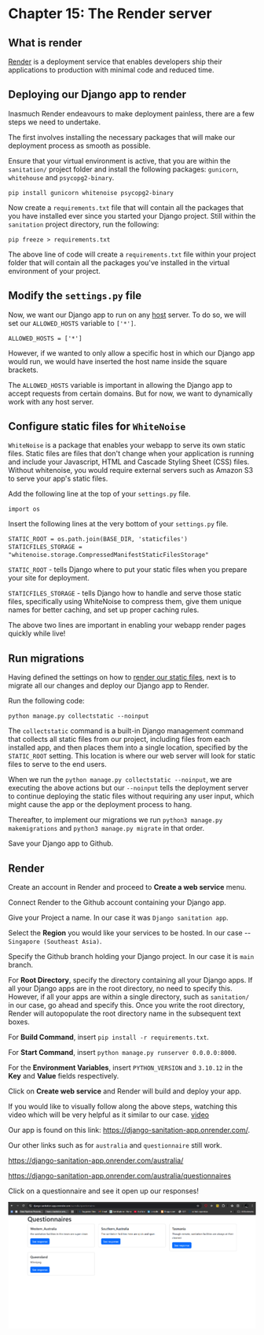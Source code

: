 # Chapter 15: The Render server

## What is render

[Render](https://render.com/about) is a deployment service that enables developers ship their applications to production with minimal code and reduced time. 

## Deploying our Django app to render 

Inasmuch Render endeavours to make deployment painless, there are a few steps we need to undertake. 

The first involves installing the necessary packages that will make our deployment process as smooth as possible. 

Ensure that your virtual environment is active, that you are within the `sanitation/` project folder and install the following packages: `gunicorn`, `whitehouse` and `psycopg2-binary`.

```
pip install gunicorn whitenoise psycopg2-binary
```

Now create a `requirements.txt` file that will contain all the packages that you have installed ever since you started your Django project. Still within the `sanitation` project directory, run the following:

```
pip freeze > requirements.txt
```

The above line of code will create a `requirements.txt` file within your project folder that will contain all the packages you've installed in the virtual environment of your project. 

## Modify the `settings.py` file 

Now, we want our Django app to run on any [host](https://labex.io/questions/how-to-configure-django-allowed-hosts-153741) server. To do so, we will set our `ALLOWED_HOSTS` variable to `['*']`. 

```
ALLOWED_HOSTS = ['*']
```

However, if we wanted to only allow a specific host in which our Django app would run, we would have inserted the host name inside the square brackets. 

The `ALLOWED_HOSTS` variable is important in allowing the Django app to accept requests from certain domains. But for now, we want to dynamically work with any host server.


## Configure static files for `WhiteNoise`

`WhiteNoise` is a package that enables your webapp to serve its own static files. Static files are files that don't change when your application is running and include your Javascript, HTML and Cascade Styling Sheet (CSS) files. Without whitenoise, you would require external servers such as Amazon S3 to serve your app's static files. 

Add the following line at the top of your `settings.py` file.

```
import os

```

Insert the following lines at the very bottom of your `settings.py` file.

```
STATIC_ROOT = os.path.join(BASE_DIR, 'staticfiles')
STATICFILES_STORAGE = "whitenoise.storage.CompressedManifestStaticFilesStorage"

```

`STATIC_ROOT` -  tells Django where to put your static files when you prepare your site for deployment.

`STATICFILES_STORAGE` - tells Django how to handle and serve those static files, specifically using WhiteNoise to compress them, give them unique names for better caching, and set up proper caching rules.

The above two lines are important in enabling your webapp render pages quickly while live!

## Run migrations

Having defined the settings on how to [render our static files](https://www.geeksforgeeks.org/everything-about-django-collectstatic-command/), next is to migrate all our changes and deploy our Django app to Render.

Run the following code:

```
python manage.py collectstatic --noinput

```

The `collectstatic` command is a built-in Django management command that collects all static files from our project, including files from each installed app, and then places them into a single location, specified by the `STATIC_ROOT` setting. This location is where our web server will look for static files to serve to the end users.

When we run the `python manage.py collectstatic --noinput`, we are executing the above actions but our `--noinput` tells the deployment server to continue deploying the static files without requiring any user input, which might cause the app or the deployment process to hang.

Thereafter, to implement our migrations we run `python3 manage.py makemigrations` and `python3 manage.py migrate` in that order.

Save your Django app to Github.

## Render

Create an account in Render and proceed to **Create a web service** menu.

Connect Render to the Github account containing your Django app.

Give your Project a name. In our case it was `Django sanitation app`.

Select the **Region** you would like your services to be hosted. In our case -- `Singapore (Southeast Asia)`.

Specify the Github branch holding your Django project. In our case it is `main` branch.

For **Root Directory**, specify the directory containing all your Django apps. If all your Django apps are in the root directory, no need to specify this. However, if all your apps are within a single directory, such as `sanitation/` in our case, go ahead and specify this. Once you write the root directory, Render will autopopulate the root directory name in the subsequent text boxes.

For **Build Command**, insert `pip install -r requirements.txt`. 

For **Start Command**, insert `python manage.py runserver 0.0.0.0:8000`.

For the **Environment Variables**, insert `PYTHON_VERSION` and `3.10.12` in the **Key** and **Value** fields respectively.

Click on **Create web service** and Render will build and deploy your app. 

If you would like to visually follow along the above steps, watching this video which will be very helpful as it similar to our case. [video](https://www.youtube.com/watch?v=MPGoy5rp1GE)

Our app is found on this link: https://django-sanitation-app.onrender.com/.

Our other links such as for `australia` and `questionnaire` still work. 

https://django-sanitation-app.onrender.com/australia/

https://django-sanitation-app.onrender.com/australia/questionnaires

Click on a questionnaire and see it open up our responses!

![Django on Render](images/django_render.PNG)




